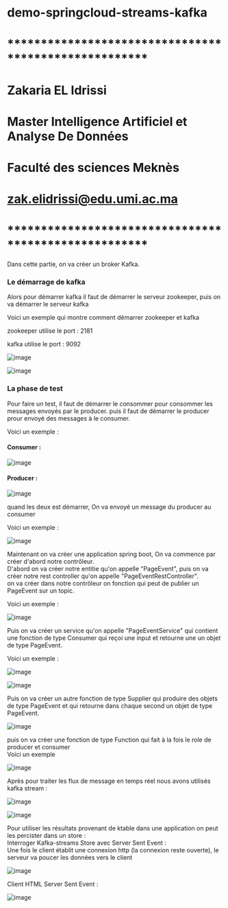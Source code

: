# demo-springcloud-streams-kafka

# *****************************************************
# Zakaria EL Idrissi
# Master Intelligence Artificiel et Analyse De Données
# Faculté des sciences Meknès
# zak.elidrissi@edu.umi.ac.ma
# *****************************************************
 
<p>Dans cette partie, on va créer un broker Kafka.</p>

<h3>Le démarrage de kafka</h3>
<p>
 Alors pour démarrer kafka il faut de démarrer le serveur zookeeper, puis on va démarrer le serveur kafka
</p>

<p>Voici un exemple qui montre comment démarrer zookeeper et kafka</p>
<p>zookeeper utilise le port : 2181</p>
<p>kafka utilise le port : 9092</p>

![image](https://user-images.githubusercontent.com/61559275/172463937-71f61644-e9a4-43e7-9326-bbbc2e373223.png)

![image](https://user-images.githubusercontent.com/61559275/172465006-9494cfaa-9ac5-4f46-81c7-cf5eed5a3758.png)

<h3>La phase de test</h3>

<p>
 Pour faire un test, il faut de démarrer le consommer pour consommer les messages envoyés par le producer.
 puis il faut de démarrer le producer prour envoyé des messages à le consumer.
</p>

<p>Voici un exemple : </p>

<h4>Consumer : </h4>

![image](https://user-images.githubusercontent.com/61559275/172466733-ed68ac2f-5e1b-440a-ab12-7f58ee7721bb.png)

<h4>Producer : </h4>

![image](https://user-images.githubusercontent.com/61559275/172467134-e068a414-f8c6-4f4e-8817-ed74b1a3e269.png)

<p>quand les deux est démarrer, On va envoyé un message du producer au consumer</p>
<p>Voici un exemple : </p>

![image](https://user-images.githubusercontent.com/61559275/172467883-7e3ea3c7-578a-46f8-a847-e7e2ca243a2d.png)

<p>
 Maintenant on va créer une application spring boot, On va commence par créer d'abord notre contrôleur.<br>
 D'abord on va créer notre entitie qu'on appelle "PageEvent", puis on va créer notre rest controller qu'on appelle "PageEventRestController".<br>
 on va créer dans notre contrôleur on fonction qui peut de publier un PageEvent sur un topic.
</p>

<p>
 Voici un exemple :
</p>
 
![image](https://user-images.githubusercontent.com/61559275/172484113-94faa6dd-b349-45db-b291-c056fcf89769.png)

<p>
 Puis on va créer un service qu'on appelle "PageEventService" qui contient une fonction de type Consumer qui reçoi une input et retourne une un objet de type  PageEvent.
</p>

<p>Voici un exemple : </p>

![image](https://user-images.githubusercontent.com/61559275/172487020-c4e879ca-1cd8-4785-9f5e-8572ef60bd6a.png)

![image](https://user-images.githubusercontent.com/61559275/172487067-f6a19016-4af1-4e93-a846-4428e11e106c.png)

<p>
 Puis on va créer un autre fonction de type Supplier qui produire des objets de type PageEvent et qui retourne dans chaque second un objet de type PageEvent.<br>
</p>

![image](https://user-images.githubusercontent.com/61559275/173156524-b0303c39-98bd-4fdd-87d8-b959dbaccd78.png)

<p>
 puis on va créer une fonction de type Function qui fait à la fois le role de producer et consumer<br>
 Voici un exemple
</p>

![image](https://user-images.githubusercontent.com/61559275/173158203-4fe67838-9752-4f92-8696-c9d5f0b8bef0.png)

<p>
 Après pour traiter les flux de message en temps réel nous avons utilisés kafka stream :
</p>

![image](https://user-images.githubusercontent.com/61559275/173159182-41fa3bbf-86f0-497f-b694-0406ce160340.png)


![image](https://user-images.githubusercontent.com/61559275/173159147-8814c43d-e247-4490-a304-3ab411f26ee1.png)

<p>
 Pour utiliser les résultats provenant de ktable dans une application on peut les percister dans un store :<br>
 Interroger Kafka-streams Store avec Server Sent Event : <br>
 Une fois le client établit une connexion http (la connexion reste ouverte), le serveur va poucer les données vers le client
</p>

![image](https://user-images.githubusercontent.com/61559275/173160174-12805496-7aaa-4fe4-8418-e2c2a850c359.png)


<p>Client HTML Server Sent Event :</p>

![image](https://user-images.githubusercontent.com/61559275/173160041-d5f1f6fa-e2c0-4199-a22c-89ab4fbc513d.png)





